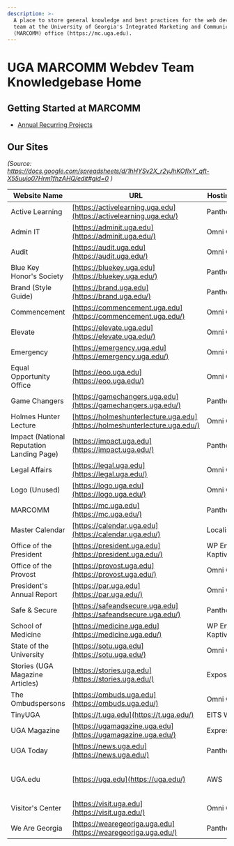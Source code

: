 ```yaml
---
description: >-
  A place to store general knowledge and best practices for the web development
  team at the University of Georgia's Integrated Marketing and Communications
  (MARCOMM) office (https://mc.uga.edu).
---
```


# UGA MARCOMM Webdev Team Knowledgebase Home

## Getting Started at MARCOMM

* [Annual Recurring Projects](annual-recurring-projects.md)

## Our Sites

_(Source: https://docs.google.com/spreadsheets/d/1hHYSv2X_r2yJhKOflxY_qft-X55uujo07Hrm1fhzAHQ/edit#gid=0 )_

| Website Name | URL | Hosting Platform | Tag Manager Container | GA Property |
| --- | --- | --- | --- | --- |
| Active Learning | [https://activelearning.uga.edu](https://activelearning.uga.edu/) | Pantheon | https://tagmanager.google.com/#/container/accounts/270367539/containers/92313611/workspaces/3 | https://analytics.google.com/analytics/web/#/p328028045/reports/home |
| Admin IT | [https://adminit.uga.edu](https://adminit.uga.edu/) | Omni CMS |     |     |
| Audit | [https://audit.uga.edu](https://audit.uga.edu/) | Omni CMS |     |     |
| Blue Key Honor's Society | [https://bluekey.uga.edu](https://bluekey.uga.edu/) | Pantheon | https://tagmanager.google.com/#/container/accounts/270367539/containers/12441450/workspaces/6 | https://analytics.google.com/analytics/web/#/p383893323/reports/home |
| Brand (Style Guide) | [https://brand.uga.edu](https://brand.uga.edu/) | Pantheon | https://tagmanager.google.com/#/container/accounts/270367539/containers/2552717/workspaces/20 | https://analytics.google.com/analytics/web/#/p342298693/reports/intelligenthome |
| Commencement | [https://commencement.uga.edu](https://commencement.uga.edu/) | Omni CMS | https://tagmanager.google.com/#/container/accounts/270367539/containers/119182098/workspaces/4 | https://analytics.google.com/analytics/web/#/p382679624/reports/intelligenthome |
| Elevate | [https://elevate.uga.edu](https://elevate.uga.edu/) | Omni CMS | https://tagmanager.google.com/#/container/accounts/270367539/containers/6672948/workspaces/7 | https://analytics.google.com/analytics/web/#/p384248989/reports/intelligenthome |
| Emergency | [https://emergency.uga.edu](https://emergency.uga.edu/) | Omni CMS |     |     |
| Equal Opportunity Office | [https://eoo.uga.edu](https://eoo.uga.edu/) | Omni CMS |     |     |
| Game Changers | [https://gamechangers.uga.edu](https://gamechangers.uga.edu/) | Pantheon | https://tagmanager.google.com/#/container/accounts/270367539/containers/165667552/workspaces/2 | https://analytics.google.com/analytics/web/#/p406573713/reports/intelligenthome |
| Holmes Hunter Lecture | [https://holmeshunterlecture.uga.edu](https://holmeshunterlecture.uga.edu/) | Omni CMS |     |     |
| Impact (National Reputation Landing Page) | [https://impact.uga.edu](https://impact.uga.edu/) | Pantheon | https://tagmanager.google.com/#/container/accounts/270367539/containers/174764628/workspaces/19 | https://analytics.google.com/analytics/web/#/p419819708/reports/home |
| Legal Affairs | [https://legal.uga.edu](https://legal.uga.edu/) | Omni CMS |     |     |
| Logo (Unused) | [https://logo.uga.edu](https://logo.uga.edu/) | Omni CMS | https://tagmanager.google.com/#/container/accounts/270367539/containers/2552877/workspaces/8 | https://analytics.google.com/analytics/web/#/p385457903/reports/intelligenthome |
| MARCOMM | [https://mc.uga.edu](https://mc.uga.edu/) | Pantheon | https://tagmanager.google.com/#/container/accounts/270367539/containers/2424669/workspaces/1000004 | https://analytics.google.com/analytics/web/#/a2622296p384348276/admin/streams/table/ |
| Master Calendar | [https://calendar.uga.edu](https://calendar.uga.edu/) | Localist | https://tagmanager.google.com/#/container/accounts/270367539/containers/119181113/workspaces/4 | https://analytics.google.com/analytics/web/#/p382670834/reports/intelligenthome |
| Office of the President | [https://president.uga.edu](https://president.uga.edu/) | WP Engine via Kaptiv8 | https://tagmanager.google.com/#/container/accounts/270367539/containers/119182098/workspaces/4 | https://analytics.google.com/analytics/web/#/p382679624/reports/intelligenthome |
| Office of the Provost | [https://provost.uga.edu](https://provost.uga.edu/) | Omni CMS | https://tagmanager.google.com/#/container/accounts/270367539/containers/119182098/workspaces/4 | https://analytics.google.com/analytics/web/#/p382679624/reports/intelligenthome |
| President's Annual Report | [https://par.uga.edu](https://par.uga.edu/) | Omni CMS |     |     |
| Safe & Secure | [https://safeandsecure.uga.edu](https://safeandsecure.uga.edu/) | Pantheon | https://tagmanager.google.com/#/container/accounts/270367539/containers/8996211/workspaces/9 | https://analytics.google.com/analytics/web/#/p366355448/reports/intelligenthome |
| School of Medicine | [https://medicine.uga.edu](https://medicine.uga.edu/) | WP Engine via Kaptiv8 | https://tagmanager.google.com/#/container/accounts/270367539/containers/180779513/workspaces/3 | https://analytics.google.com/analytics/web/#/p433200230/reports/intelligenthome |
| State of the University | [https://sotu.uga.edu](https://sotu.uga.edu/) | Omni CMS |     |     |
| Stories (UGA Magazine Articles) | [https://stories.uga.edu](https://stories.uga.edu/) | Exposure | https://tagmanager.google.com/#/container/accounts/270367539/containers/48368640/workspaces/5 | https://analytics.google.com/analytics/web/#/p279130243/reports/intelligenthome |
| The Ombudspersons | [https://ombuds.uga.edu](https://ombuds.uga.edu/) | Omni CMS |     |     |
| TinyUGA | [https://t.uga.edu](https://t.uga.edu/) | EITS Web Server | https://tagmanager.google.com/#/container/accounts/270367539/containers/13571981/workspaces/9 | https://analytics.google.com/analytics/web/#/p275500818/reports/intelligenthome |
| UGA Magazine | [https://ugamagazine.uga.edu](https://ugamagazine.uga.edu/) | ExpressionEngine | https://tagmanager.google.com/#/container/accounts/270367539/containers/2776123/workspaces/13 | https://analytics.google.com/analytics/web/#/p384266797/reports/intelligenthome |
| UGA Today | [https://news.uga.edu](https://news.uga.edu/) | Pantheon | https://tagmanager.google.com/#/container/accounts/270367539/containers/119185083/workspaces/5 | https://analytics.google.com/analytics/web/#/p382674197/reports/intelligenthome |
| UGA.edu | [https://uga.edu](https://uga.edu/) | AWS | Carnegie: <ins>https://tagmanager.google.com/#/container/accounts/270367539/containers/2384436/workspaces/1000099</ins> Main: <ins>https://tagmanager.google.com/#/container/accounts/270367539/containers/119182773/workspaces/4</ins> | https://analytics.google.com/analytics/web/#/p382694208/reports/intelligenthome |
| Visitor's Center | [https://visit.uga.edu](https://visit.uga.edu/) | Omni CMS | https://tagmanager.google.com/#/container/accounts/270367539/containers/119181113/workspaces/4 | https://analytics.google.com/analytics/web/#/p382670834/reports/intelligenthome |
| We Are Georgia | [https://wearegeoriga.uga.edu](https://wearegeoriga.uga.edu/) | Pantheon | https://tagmanager.google.com/#/container/accounts/270367539/containers/175093798/workspaces/12 | https://analytics.google.com/analytics/web/#/a2622296p422915534/admin/streams/table/ |
